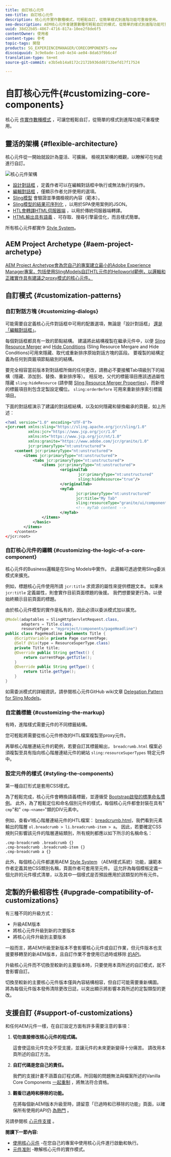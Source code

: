 ```yaml
---
title: 自訂核心元件
seo-title: 自訂核心元件
description: 核心元件實作數種模式，可輕鬆自訂，從簡單樣式到進階功能可重複使用。
seo-description: AEM核心元件會建置數種可輕鬆自訂的模式，從簡單的樣式到進階功能可重複使用。
uuid: 38d22b85-4867-4716-817a-10ee2f8de6f5
contentOwner: 使用者
content-type: 參考
topic-tags: 開發
products: SG_EXPERIENCEMANAGER/CORECOMPONENTS-new
discoiquuid: 3c9e0ade-1ce0-4e34-ae04-8da63f9b6c4f
translation-type: tm+mt
source-git-commit: e3b5eb14a8172c2172b936dd8713befd17f17524

---
```



# 自訂核心元件{#customizing-core-components}

核心元 [件實作數種模式](developing.md) ，可讓您輕鬆自訂，從簡單的樣式到進階功能可重複使用。

## 靈活的架構 {#flexible-architecture}

核心元件從一開始就設計為靈活、可擴展。 檢視其架構的概觀，以瞭解可在何處進行自訂。

![核心元件架構](assets/screen_shot_2018-12-07at093742.png)

* [設計對話框](authoring.md#edit-and-design-dialogs) ，定義作者可以在編輯對話框中執行或無法執行的操作。
* [編輯對話框](authoring.md#edit-and-design-dialogs) ，僅顯示作者允許使用的選項。
* [Sling模型](#customizing-the-logic-of-a-core-component) 會驗證並準備檢視的內容（範本）。
* [Sling模型的結果可序列化](#customizing-the-logic-of-a-core-component) ，以用於SPA使用案例的JSON。
* [HTL會轉譯HTML伺服器端](#customizing-the-markup) ，以用於傳統伺服器端轉譯。
* [HTML輸出具有語義](#customizing-the-markup) 、可存取、搜尋引擎最佳化，而且樣式簡單。

所有核心元件都實作 [Style System](customizing.md)。

## AEM Project Archetype {#aem-project-archetype}

[AEM Project Archetype會為您自己的專案建立最小的Adobe Experience Manager專案，包括使用SlingModels自訂HTL元件的Helloworld範例，以邏輯和正確實作具有建議之proxy模式的核心元件。](archetype.md)

## 自訂模式 {#customization-patterns}

### 自訂對話方塊 {#customizing-dialogs}

可能需要自定義核心元件對話框中可用的配置選項，無論是「設計對話框」 [還是「編輯對話框」](authoring.md)。

每個對話框都具有一致的節點結構。 建議將此結構複製在繼承元件中，以便 [Sling Resource Merger](https://helpx.adobe.com/experience-manager/6-4/sites/developing/using/sling-resource-merger.html) and [Hide Conditions](https://helpx.adobe.com/experience-manager/6-5/sites/developing/using/hide-conditions.html) (Sling Resource Mergare and Hide Conditions)可用來隱藏、取代或重新排序原始對話方塊的區段。 要複製的結構定義為任何到頁籤項節點級別的結構。

要完全相容當前版本對對話框所做的任何更改，請務必不要接觸Tab項級別下的結構（隱藏、添加到、替換、重新排序等）。 相反地，父代的標籤項目應該透過屬性隱藏 `sling:hideResource` (請參閱 [Sling Resource Merger Properties](https://helpx.adobe.com/experience-manager/6-5/sites/developing/using/sling-resource-merger.html))，而新增的標籤項目則包含定製設定欄位。 `sling:orderBefore` 可用來重新排序索引標籤項目。

下面的對話框演示了建議的對話框結構，以及如何隱藏和替換繼承的頁籤，如上所述：

```xml
<?xml version="1.0" encoding="UTF-8"?>
<jcr:root xmlns:sling="https://sling.apache.org/jcr/sling/1.0"
          xmlns:jcr="https://www.jcp.org/jcr/1.0"
          xmlns:nt="https://www.jcp.org/jcr/nt/1.0"
          xmlns:granite="https://www.adobe.com/jcr/granite/1.0"
          jcr:primaryType="nt:unstructured">
    <content jcr:primaryType="nt:unstructured">
        <items jcr:primaryType="nt:unstructured">
            <tabs jcr:primaryType="nt:unstructured">
                <items jcr:primaryType="nt:unstructured">
                        <originalTab
                                jcr:primaryType="nt:unstructured"
                                sling:hideResource="true"/>
                        </originalTab>
                        <myTab
                               jcr:primaryType="nt:unstructured"
                               jcr:title="My Tab"
                               sling:resourceType="granite/ui/components/coral/foundation/container"/>
                               <!-- myTab content -->
                        </myTab>
                </items>
            </basic>
        </items>
    </content>
</jcr:root>
```

### 自訂核心元件的邏輯 {#customizing-the-logic-of-a-core-component}

核心元件的Business邏輯是在Sling Models中實作。 此邏輯可透過使用Sling委派模式來擴充。

例如，標題核心元件使用所請 `jcr:title` 求資源的屬性來提供標題文本。 如果未 `jcr:title` 定義屬性，則會實作目前頁面標題的後援。 我們想要變更行為，以便始終顯示目前頁面的標題。

由於核心元件模型的實作是私有的，因此必須以委派模式加以擴充。

```java
@Model(adaptables = SlingHttpServletRequest.class,
       adapters = Title.class,
       resourceType = "myproject/components/pageHeadline")
public class PageHeadline implements Title {
    @ScriptVariable private Page currentPage;
    @Self @Via(type = ResourceSuperType.class)
    private Title title;
    @Override public String getText() {
        return currentPage.getTitle();
    }
    @Override public String getType() {
        return title.getType();
    }
}
```

如需委派模式的詳細資訊，請參閱核心元件GitHub wiki文章 [Delegation Pattern for Sling Models](https://github.com/adobe/aem-core-wcm-components/wiki/Delegation-Pattern-for-Sling-Models)。

### 自定義標籤 {#customizing-the-markup}

有時，進階樣式需要元件的不同標籤結構。

您可輕鬆將需要從核心元件修改的HTL檔案複製至proxy元件。

再舉核心階層連結元件的範例，若要自訂其標籤輸出， `breadcrumb.html` 檔案必須複製至具有指向核心階層連結元件的網站 `sling:resourceSuperTypes` 特定元件中。

### 設定元件的樣式 {#styling-the-components}

第一種自訂形式是套用CSS樣式。

為了輕鬆完成，核心元件會轉換語義標籤，並遵循受 [Bootstrap啟發的標準命名慣例](https://getbootstrap.com/)。 此外，為了輕鬆定位和命名個別元件的樣式，每個核心元件都會封裝在具有" `cmp`"和" `cmp-<name>`"類的DIV元素中。

例如，查看v1核心階層連結元件的HTL檔案： [breadcrumb.html](https://github.com/adobe/aem-core-wcm-components/blob/master/content/src/content/jcr_root/apps/core/wcm/components/breadcrumb/v2/breadcrumb/breadcrumb.html)，我們看到元素輸出的階層 `ol.breadcrumb > li.breadcrumb-item > a`。 因此，若要確定CSS規則只影響該元件的階層連結類別，所有規則都應以如下所示的名稱命名：

```shell
.cmp-breadcrumb .breadcrumb {}  
.cmp-breadcrumb .breadcrumb-item {}  
.cmp-breadcrumb a {}
```

此外，每個核心元件都運用AEM [Style System](https://helpx.adobe.com/experience-manager/6-5/sites/authoring/using/style-system.html) （AEM樣式系統）功能，讓範本作者定義其他CSS類別名稱，頁面作者可套用至元件。 這允許為每個模板定義一個允許的元件樣式清單，以及其中一個樣式是否預設應用於該類型的所有元件。

## 定製的升級相容性 {#upgrade-compatibility-of-customizations}

有三種不同的升級方式：

* 升級AEM版本
* 將核心元件升級到新的次要版本
* 將核心元件升級到主要版本

一般而言，將AEM升級至新版本不會影響核心元件或自訂作業，但元件版本也支援要移轉至的新AEM版本，且自訂作業不會使用已過時或移除 [的API](https://helpx.adobe.com/experience-manager/6-5/release-notes/deprecated-removed-features.html)。

升級核心元件而不切換至較新的主要版本時，只要使用本頁所述的自訂模式，就不會影響自訂。

切換至較新的主要核心元件版本僅與內容結構相容，但自訂可能需要重新構圖。 將為每個元件版本發佈清除更改日誌，以突出顯示將影響本頁所述的定製類型的更改。

## 支援自訂 {#support-of-customizations}

和任何AEM元件一樣，在自訂設定方面有許多需要注意的事項：

1. **切勿直接修改核心元件的程式碼。**

   這會使這些元件完全不受支援，並讓元件的未來更新變得十分痛苦。 請改用本頁所述的自訂方法。

1. **自訂代碼是您自己的責任。**

   我們的支援計畫不涵蓋自訂程式碼，所回報的問題無法與檔案所述的Vanilla Core Components [一起重制](using.md) ，將無法符合資格。

1. **觀看已過時和移除的功能。**

   在將每個新AEM版本升級至時，請留意「已過時和已移除的功能」頁面，以確保所有使用的API仍 [為熱門](https://helpx.adobe.com/experience-manager/6-5/release-notes/deprecated-removed-features.html) 。

另請參閱核 [心元件支援](developing.md#core-component-support) 。

**閱讀下一節內容:**

* [使用核心元件](using.md) -在您自己的專案中使用核心元件進行啟動和執行。
* [元件准則](guidelines.md) -瞭解核心元件的實作模式。
